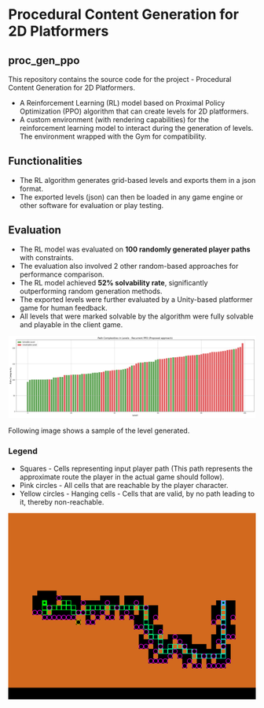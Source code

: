 # Procedural Content Generation for 2D Platformers

## proc_gen_ppo
 
This repository contains the source code for the project - Procedural Content Generation for 2D Platformers.

- A Reinforcement Learning (RL) model based on Proximal Policy Optimization (PPO) algorithm that can create levels for 2D platformers.
- A custom environment (with rendering capabilities) for the reinforcement learning model to interact during the generation of levels. The environment wrapped with the Gym for compatibility.

## Functionalities
- The RL algorithm generates grid-based levels and exports them in a json format.
- The exported levels (json) can then be loaded in any game engine or other software for evaluation or play testing.

## Evaluation
- The RL model was evaluated on <b>100 randomly generated player paths</b> with constraints.
- The evaluation also involved 2 other random-based approaches for performance comparison.
- The RL model achieved <b>52% solvability rate</b>, significantly outperforming random generation methods.
- The exported levels were further evaluated by a Unity-based platformer game for human feedback.
- All levels that were marked solvable by the algorithm were fully solvable and playable in the client game.


!["path_complexities_and_solvabilities"](./saves/visualizations/Recurrent%20PPO%20(Proposed%20approach)/path_complexities.png)

Following image shows a sample of the level generated.

### Legend
- Squares - Cells representing input player path (This path represents the approximate route the player in the actual game should follow).
- Pink circles - All cells that are reachable by the player character.
- Yellow circles - Hanging cells - Cells that are valid, by no path leading to it, thereby non-reachable.

!["sample level"](./saves/evaluation/proposed_approach/test_path_77_img.png)
